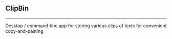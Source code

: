 ## ClipBin
---

Desktop / command-line app for storing various clips of texts for convenient copy-and-pasting 